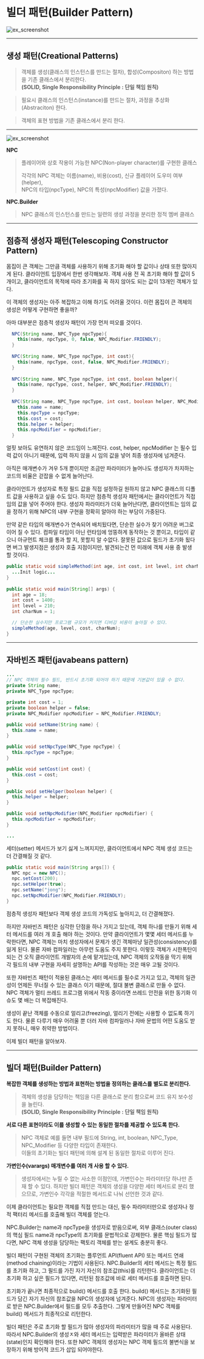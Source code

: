 # 빌더 패턴(Builder Pattern)

![ex_screenshot](../../../../resources/builder/Builder-pattern-class-diagram.png)

------------------

## **생성 패턴(Creational Patterns)**
> 객체를 생성(클래스의 인스턴스를 만드는 절차), 합성(Compositon) 하는 방법을 기존 클래스에서 분리한다.  
>  **(SOLID, Single Responsibility Principle : 단일 책임 원칙)**

> 필요시 클래스의 인스턴스(instance)를 만드는 절차, 과정을 추상화(Abstraciton) 한다.

> 객체의 표현 방법을 기존 클래스에서 분리 한다.

----------------------

![ex_screenshot](../../../../resources/builder/Builder_Pattern.drawio.png)

**NPC**
> 플레이어와 상호 작용이 가능한 NPC(Non-player character)를 구현한 클래스  
> 
> 각각의 NPC 객체는 이름(name), 비용(cost), 신규 플레이어 도우미 여부(helper),  
> NPC의 타입(npcType), NPC의 특성(npcModifier) 값을 가졌다.

**NPC.Builder**
> NPC 클래스의 인스턴스를 만드는 일련의 생성 과정을 분리한 정적 멤버 클래스

------------------------

## **점층적 생성자 패턴(Telescoping Constructor Pattern)**

몸집이 큰 객체는 그만큼 객체를 사용하기 위해 초기화 해야 할 값이나 상태 또한 많아지게 된다.
클라이언트 입장에서 한번 생각해보자. 객체 사용 전 꼭 초기화 해야 할 값이 5개이고, 클라이언트의 목적에 따라 초기화를 꼭 하지 않아도 되는 값이 13개인 객체가 있다.  

이 객체의 생성자는 아주 복잡하고 이해 하기도 어려울 것이다. 이런 몸집이 큰 객체의 생성은 어떻게 구현하면 좋을까?

아마 대부분은 점층적 생성자 패턴이 가장 먼저 떠오를 것이다.

```Java
  NPC(String name, NPC_Type npcType){
    this(name, npcType, 0, false, NPC_Modifier.FRIENDLY);
  }
  
  NPC(String name, NPC_Type npcType, int cost){
    this(name, npcType, cost, false, NPC_Modifier.FRIENDLY);
  }
  
  NPC(String name, NPC_Type npcType, int cost, boolean helper){
    this(name, npcType, cost, helper, NPC_Modifier.FRIENDLY);
  }
  
  NPC(String name, NPC_Type npcType, int cost, boolean helper, NPC_Modifier npcModifier){
    this.name = name;
    this.npcType = npcType;
    this.cost = cost;
    this.helper = helper;
    this.npcModifier = npcModifier;
  }
```

얼핏 보아도 유연하지 않은 코드임이 느껴진다. cost, helper, npcModifier 는 필수 입력 값이 아니기 때문에, 입력 하지 않을 시 임의 값을 넣어 최종 생성자에 넘겨준다.  

아직은 매개변수가 겨우 5개 뿐이지만 조금만 파라미터가 늘어나도 생성자가 차지하는 코드의 비율은 걷잡을 수 없게 늘어난다.

클라이언트가 생성자로 특정 필드 값을 직접 설정하길 원하지 않고 NPC 클래스의 디폴트 값을 사용하고 싶을 수도 있다. 하지만 점층적 생성자 패턴에서는 클라이언트가 직접 임의 값을 넣어 주어야 한다. 생성자 파라미터가 더욱 늘어난다면, 클라이언트는 임의 값을 정하기 위해 NPC의 내부 구현을 정확히 알아야 하는 부담이 가중된다.

만약 같은 타입의 매개변수가 연속되어 배치됬다면, 단순한 실수가 찾기 어려운 버그로 이어 질 수 있다. 컴파일 타임이 아닌 런타임에 엉뚱하게 동작하는 것 뿐이고, 타입이 같으니 아규먼트 체크를 통과 할 지, 못할지 알 수없다. 잘못된 값으로 필드가 초기화 됬다면 버그 발생지점은 생성자 호출 지점이지만, 발견되는건 먼 미래에 객체 사용 중 발생 할 것이다.

```Java
public static void simpleMethod(int age, int cost, int level, int charNum) {
  ...Init logic...    
}
  
public static void main(String[] args) {
  int age = 18;
  int cost = 1400;
  int level = 210;
  int charNum = 1;

  // 단순한 실수지만 프로그램 규모가 커지면 디버깅 비용이 높아질 수 있다.
  simpleMethod(age, level, cost, charNum);
}
```
-----------------------
## **자바빈즈 패턴(javabeans pattern)**

```Java
...
// NPC 객체의 필수 필드, 반드시 초기화 되어야 하기 때문에 기본값이 있을 수 없다. 
private String name;
private NPC_Type npcType;

private int cost = 1;
private boolean helper = false;
private NPC_Modifier npcModifier = NPC_Modifier.FRIENDLY;

public void setName(String name) {
  this.name = name;
}

public void setNpcType(NPC_Type npcType) {
  this.npcType = npcType;
}

public void setCost(int cost) {
  this.cost = cost;
}

public void setHelper(boolean helper) {
  this.helper = helper;
}

public void setNpcModifier(NPC_Modifier npcModifier) {
  this.npcModifier = npcModifier;
}

...
```

세터(setter) 메서드가 보기 싫게 느껴지지만, 클라이언트에서 NPC 객체 생성 코드는 더 간결해질 것 같다.

```Java
public static void main(String args[]) {
  NPC npc = new NPC();
  npc.setCost(200);
  npc.setHelper(true);
  npc.setName("jong");
  npc.setNpcModifier(NPC_Modifier.FRIENDLY);
}
```

점층적 생성자 패턴보다 객체 생성 코드의 가독성도 높아지고, 더 간결해졌다.

하지만 자바빈즈 패턴은 심각한 단점을 하나 가지고 있는데, 객체 하나를 만들기 위해 세터 메서드를 여러 개 호출 해야 하는 것이다. 만약 클라이언트가 몇몇 세터 메서드를 누락한다면, NPC 객체는 마치 생성자에서 문제가 생긴 객체마냥 일관성(consistency)를 잃게 된다. 물론 자바 컴파일러는 아무런 도움도 주지 못한다. 이렇듯 객체가 시한폭탄이 되는 건 오직 클라이언트 개발자의 손에 맡겨있는데, NPC 객체의 오작동을 막기 위해 각 필드의 내부 구현을 자세히 설명하는 API를 작성하는 것은 매우 고될 것이다.

또한 자바빈즈 패턴이 적용된 클래스는 세터 메서드를 필수로 가지고 있고, 객체의 일관성이 언제든 무너질 수 있는 클래스 이기 때문에, 절대 불변 클래스로 만들 수 없다. NPC 객체가 멀티 쓰레드 프로그램 위에서 작동 중이라면 쓰레드 안전을 위한 동기화 이슈도 몇 배는 더 복잡해진다.

생성이 끝난 객체를 수동으로 얼리고(freezing), 얼리기 전에는 사용할 수 없도록 하기도 한다.
물론 다루기 매우 어려울 뿐 더러 자바 컴파일러나 자바 문법의 어떤 도움도 받지 못하니, 매우 취약한 방법이다.

이제 빌더 패턴을 알아보자.

-------------------------
## 빌더 패턴(Builder Pattern)

**복잡한 객체를 생성하는 방법과 표현하는 방법을 정의하는 클래스를 별도로 분리한다.**  
> 객체의 생성을 담당하는 책임을 다른 클래스로 분리 함으로써 코드 유지 보수성을 늘린다.  
> **(SOLID, Single Responsibility Principle : 단일 책임 원칙)**

**서로 다른 표현이라도 이를 생성할 수 있는 동일한 절차를 제공할 수 있도록 한다.**
> NPC 객체로 예를 들면 내부 필드에 String, int, boolean, NPC_Type, NPC_Modifier 등 다양한 타입이 존재한다.  
> 이들의 초기화는 빌더 패턴에 의해 설계 된 동일한 절차로 이루어 진다. 

**가변인수(varargs) 매개변수를 여러 개 사용 할 수 있다.**
> 생성자에서는 누릴 수 없는 사소한 이점인데, 가변인수는 파라미터당 하나만 존재 할 수 있다. 하지만 빌더 패턴은 객체의 생성을 다양한 세터 메서드로 분리 했으므로, 가변인수 각각을 적절한 메서드로 나눠 선언한 것과 같다.

이제 클라이언트는 필요한 객체를 직접 만드는 대신, 필수 파라미터만으로 생성자나 정적 팩터리 메서드를 호출해 빌더 객체를 얻는다.

NPC.Builder는 name과 npcType을 생성자로 받음으로써, 외부 클래스(outer class)의 핵심 필드 name과 npcType의 초기화를 문법적으로 강제한다. 물론 핵심 필드가 많다면, NPC 객체 생성을 담당하는 팩토리 객체를 받는 설계도 충분히 좋다.

빌더 패턴이 구현된 객체의 초기화는 플루언트 API(fluent API) 또는 메서드 연쇄(method chaining)이라는 기법이 사용된다. NPC.Builder의 세터 메서드는 특정 필드를 초기화 하고, 그 필드를 가진 자기 자신의 참조값(this)를 리턴한다. 클라이언트는 더 초기화 하고 싶은 필드가 있다면, 리턴된 참조값에 바로 세터 메서드를 호출하면 된다. 

초기화가 끝나면 최종적으로 build() 메서드를 호출 한다. build() 메서드는 초기화된 필드가 담긴 자기 자신의 참조값을 NPC의 생성자에 넘겨준다. NPC의 생성자는 파라미터로 받은 NPC.Builder에서 필드를 모두 추출한다. 그렇게 만들어진 NPC 객체를 build() 메서드가 최종적으로 리턴한다.

빌더 패턴은 주로 초기화 할 필드가 많아 생성자의 파라미터가 많을 때 주로 사용된다. 따라서 NPC.Builder의 생성ㅈ와 세터 메서드는 입력받은 파라미터가 올바른 상태(state)인지 확인해야 한다.
또한 NPC 객체의 생성자는 NPC 객체 필드의 불변식을 보장하기 위해 방어적 코드가 삽입 되어야한다.






